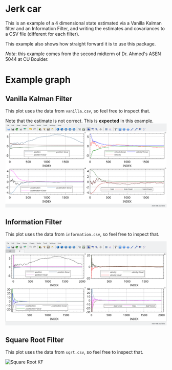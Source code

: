 # Jerk car
This is an example of a 4 dimensional state estimated via a Vanilla Kalman filter and an Information Filter, and writing the estimates and covariances to a CSV file (different for each filter).

This example also shows how straight forward it is to use this package.

*Note*: this example comes from the second midterm of Dr. Ahmed's ASEN 5044 at CU Boulder.

# Example graph
## Vanilla Kalman Filter
This plot uses the data from `vanilla.csv`, so feel free to inspect that.

Note that the estimate is not correct. This is **expected** in this example.
![Vanilla KF](./vanillaKF.png)

## Information Filter
This plot uses the data from `information.csv`, so feel free to inspect that.

![Information KF](./infoKF.png)

## Square Root Filter
This plot uses the data from `sqrt.csv`, so feel free to inspect that.

![Square Root KF](./sqrt.png)
